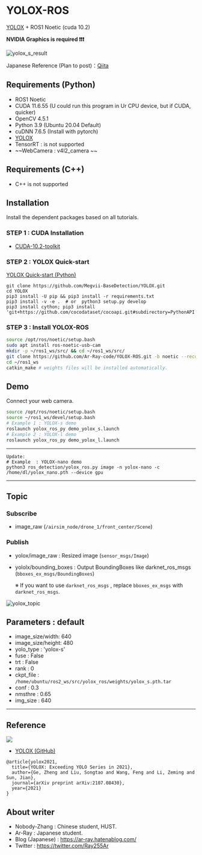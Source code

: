 # YOLOX-ROS

[YOLOX](https://github.com/Megvii-BaseDetection/YOLOX) + ROS1 Noetic (cuda 10.2)

__NVIDIA Graphics is required ❗❗❗__


![yolox_s_result](images_for_readme/yolox_s_result.png)

Japanese Reference (Plan to post)：[Qiita](https://qiita.com/Ar-Ray)

## Requirements (Python)

- ROS1 Noetic
- CUDA 11.6.55 (U could run this program in Ur CPU device, but if CUDA, quicker)
- OpenCV 4.5.1
- Python 3.9 (Ubuntu 20.04 Default)
- cuDNN 7.6.5 (Install with pytorch)
- [YOLOX](https://github.com/Megvii-BaseDetection/YOLOX)
- TensorRT : is not supported
- ~~WebCamera : v4l2_camera ~~

## Requirements (C++)

- C++ is not supported

## Installation

Install the dependent packages based on all tutorials.

### STEP 1 : CUDA Installation 

- [CUDA-10.2-toolkit](https://developer.nvidia.com/cuda-10.2-download-archive)

### STEP 2 : YOLOX Quick-start

[YOLOX Quick-start (Python)](https://github.com/Megvii-BaseDetection/YOLOX#quick-start)

```
git clone https://github.com/Megvii-BaseDetection/YOLOX.git
cd YOLOX
pip3 install -U pip && pip3 install -r requirements.txt
pip3 install -v -e .  # or  python3 setup.py develop
pip3 install cython; pip3 install 'git+https://github.com/cocodataset/cocoapi.git#subdirectory=PythonAPI'
```

### STEP 3 : Install YOLOX-ROS

```bash
source /opt/ros/noetic/setup.bash
sudo apt install ros-noetic-usb-cam
mkdir -p ~/ros1_ws/src/ && cd ~/ros1_ws/src/
git clone https://github.com/Ar-Ray-code/YOLOX-ROS.git -b noetic --recursive
cd ~/ros1_ws
catkin_make # weights files will be installed automatically.
```

## Demo

Connect your web camera.

```bash
source /opt/ros/noetic/setup.bash
source ~/ros1_ws/devel/setup.bash
# Example 1 : YOLOX-s demo
roslaunch yolox_ros_py demo_yolox_s.launch
# Example 2 : YOLOX-l demo
roslaunch yolox_ros_py demo_yolox_l.launch
```

---

```
Update:
# Example  : YOLOX-nano demo
python3 ros_detection/yolox_ros.py image -n yolox-nano -c /home/dl/yolox_nano.pth --device gpu
```



---

## Topic
### Subscribe

- image_raw (`/airsim_node/drone_1/front_center/Scene`)

### Publish

- yolox/image_raw : Resized image (`sensor_msgs/Image`)

- yololx/bounding_boxes : Output BoundingBoxes like darknet_ros_msgs (`bboxes_ex_msgs/BoundingBoxes`)

  ※ If you want to use `darknet_ros_msgs` , replace `bboxes_ex_msgs` with `darknet_ros_msgs`.

![yolox_topic](images_for_readme/yolox_topic.png)

## Parameters : default

- image_size/width: 640
- image_size/height: 480
- yolo_type : 'yolox-s'
- fuse : False
- trt : False
- rank : 0
- ckpt_file : `/home/ubuntu/ros2_ws/src/yolox_ros/weights/yolox_s.pth.tar`
- conf : 0.3
- nmsthre : 0.65
- img_size : 640

---

## Reference

![](https://raw.githubusercontent.com/Megvii-BaseDetection/YOLOX/main/assets/logo.png)

- [YOLOX (GitHub)](https://github.com/Megvii-BaseDetection/YOLOX)

```
@article{yolox2021,
  title={YOLOX: Exceeding YOLO Series in 2021},
  author={Ge, Zheng and Liu, Songtao and Wang, Feng and Li, Zeming and Sun, Jian},
  journal={arXiv preprint arXiv:2107.08430},
  year={2021}
}
```

## About writer

- Nobody-Zhang : Chinese student, HUST.
- Ar-Ray : Japanese student.
- Blog (Japanese) : https://ar-ray.hatenablog.com/
- Twitter : https://twitter.com/Ray255Ar
